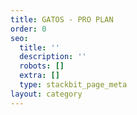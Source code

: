 ```yaml
---
title: GATOS - PRO PLAN
order: 0
seo:
  title: ''
  description: ''
  robots: []
  extra: []
  type: stackbit_page_meta
layout: category
---
```

